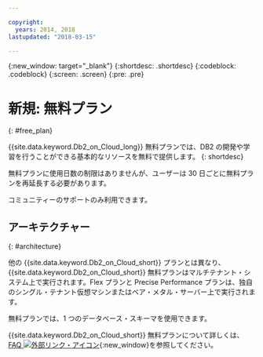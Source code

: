 ```yaml
---

copyright:
  years: 2014, 2018
lastupdated: "2018-03-15"

---
```


<!-- Attribute definitions --> 
{:new_window: target="_blank"}
{:shortdesc: .shortdesc}
{:codeblock: .codeblock}
{:screen: .screen}
{:pre: .pre}

# 新規: 無料プラン
{: #free_plan}

{{site.data.keyword.Db2_on_Cloud_long}} 無料プランでは、DB2 の開発や学習を行うことができる基本的なリソースを無料で提供します。
{: shortdesc}

無料プランに使用日数の制限はありませんが、ユーザーは 30 日ごとに無料プランを再延長する必要があります。

コミュニティーのサポートのみ利用できます。 
 
## アーキテクチャー
{: #architecture}

他の {{site.data.keyword.Db2_on_Cloud_short}} プランとは異なり、{{site.data.keyword.Db2_on_Cloud_short}} 無料プランはマルチテナント・システム上で実行されます。Flex プランと Precise Performance プランは、独自のシングル・テナント仮想マシンまたはベア・メタル・サーバー上で実行されます。
 
無料プランでは、1 つのデータベース・スキーマを使用できます。

{{site.data.keyword.Db2_on_Cloud_short}} 無料プランについて詳しくは、[FAQ ![外部リンク・アイコン](../../icons/launch-glyph.svg "外部リンク・アイコン")](https://ibm.biz/db2oc_free_plan_faq){:new_window}を参照してください。
